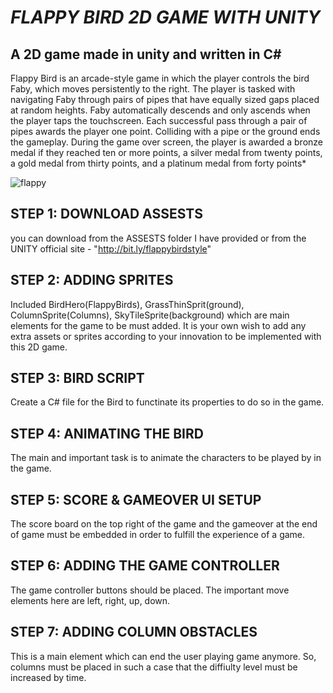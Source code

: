 
# ***FLAPPY BIRD 2D GAME WITH UNITY***
## A 2D game made in unity and written in C#
Flappy Bird is an arcade-style game in which the player controls the bird Faby, which moves persistently to the right. The player is tasked with navigating Faby through pairs of pipes that have equally sized gaps placed at random heights. Faby automatically descends and only ascends when the player taps the touchscreen. Each successful pass through a pair of pipes awards the player one point. Colliding with a pipe or the ground ends the gameplay. During the game over screen, the player is awarded a bronze medal if they reached ten or more points, a silver medal from twenty points, a gold medal from thirty points, and a platinum medal from forty points*

 ![flappy](https://user-images.githubusercontent.com/50529864/91982047-50a9fd00-ed47-11ea-991b-33a83587ee84.gif)
## STEP 1: DOWNLOAD ASSESTS
 you can download from the ASSESTS folder I have provided or from the UNITY official site - "http://bit.ly/flappybirdstyle"
## STEP 2: ADDING SPRITES
 Included BirdHero(FlappyBirds), GrassThinSprit(ground), ColumnSprite(Columns), SkyTileSprite(background) which are main elements for the game to be must added. It is your own wish to add any extra assets or sprites according to your innovation to be implemented with this 2D game.
 ## STEP 3: BIRD SCRIPT
 Create a C# file for the Bird to functinate its properties to do so in the game. 
## STEP 4: ANIMATING THE BIRD
 The main and important task is to animate the characters to be played by in the game.
## STEP 5: SCORE & GAMEOVER UI SETUP
 The score board on the top right of the game and the gameover at the end of game must be embedded in order to fulfill the experience of a game.
## STEP 6: ADDING THE GAME CONTROLLER
 The game controller buttons should be placed. The important move elements here are left, right, up, down.
 ## STEP 7: ADDING COLUMN OBSTACLES
  This is a main element which can end the user playing game anymore. So, columns must be placed in such a case that the diffiulty level must be increased by time.
